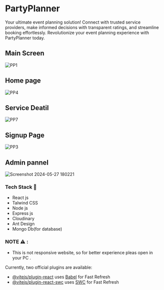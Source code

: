 # PartyPlanner

Your ultimate event planning solution! Connect with trusted service providers, make informed decisions with transparent ratings, and streamline booking effortlessly. Revolutionize your event planning experience with PartyPlanner today. 


## Main Screen
![PP1](https://github.com/Ck07860786/MERN-E_COMMERCE/assets/115991360/525feedd-f045-433d-b295-6de788871237)

## Home page
![PP4](https://github.com/Ck07860786/MERN-E_COMMERCE/assets/115991360/a9099f8e-2060-448d-beb3-45810e8ff2cb)

## Service Deatil
![PP7](https://github.com/Ck07860786/MERN-E_COMMERCE/assets/115991360/2766078b-8eb4-4bfe-84e1-b6b7b9ba8877)

## Signup Page
![PP3](https://github.com/Ck07860786/MERN-E_COMMERCE/assets/115991360/2779d7fe-dfe9-401f-8890-961537001068)


## Admin pannel
![Screenshot 2024-05-27 180221](https://github.com/Ck07860786/Party-Planner/assets/115991360/18b67a44-fe0e-4bda-8b69-fc299cdac901)



### Tech Stack 🚀
- React js
- Talwind CSS
- Node js
- Express js
- Cloudinary
- Ant Design
- Mongo Db(for database)
  
### NOTE ⚠ : 
- This is not responsive website, so for better experience pleas open in your PC .


Currently, two official plugins are available:

- [@vitejs/plugin-react](https://github.com/vitejs/vite-plugin-react/blob/main/packages/plugin-react/README.md) uses [Babel](https://babeljs.io/) for Fast Refresh
- [@vitejs/plugin-react-swc](https://github.com/vitejs/vite-plugin-react-swc) uses [SWC](https://swc.rs/) for Fast Refresh
